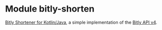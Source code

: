 # Module bitly-shorten

[Bitly Shortener for Kotlin/Java](https://github.com/ethauvin/bitly-shorten), a simple implementation of the [Bitly API v4](https://dev.bitly.com/v4/).
